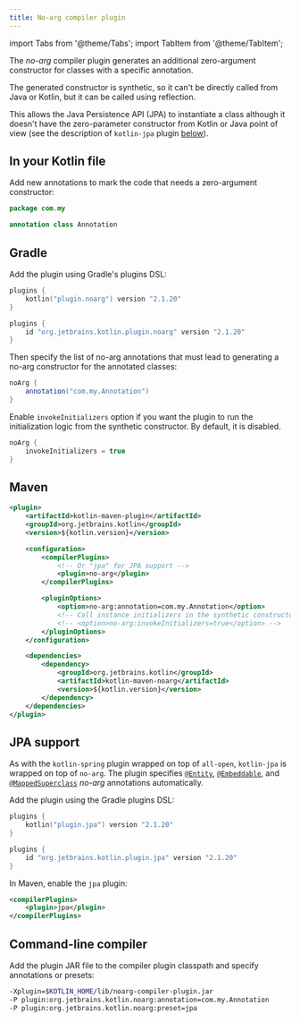 ```yaml
---
title: No-arg compiler plugin
---
```


import Tabs from '@theme/Tabs';
import TabItem from '@theme/TabItem';




The *no-arg* compiler plugin generates an additional zero-argument constructor for classes with a specific annotation. 

The generated constructor is synthetic, so it can't be directly called from Java or Kotlin, but it can be called using reflection.

This allows the Java Persistence API (JPA) to instantiate a class although it doesn't have the zero-parameter constructor
from Kotlin or Java point of view (see the description of `kotlin-jpa` plugin [below](#jpa-support)).

## In your Kotlin file

Add new annotations to mark the code that needs a zero-argument constructor:

```kotlin
package com.my

annotation class Annotation
```

## Gradle

Add the plugin using Gradle's plugins DSL:

<Tabs>
<TabItem value="kotlin" label="Kotlin" default={kotlin === "kotlin"}>

```kotlin
plugins {
    kotlin("plugin.noarg") version "2.1.20"
}
```

</TabItem>
<TabItem value="groovy" label="Groovy" default={groovy === "kotlin"}>

```groovy
plugins {
    id "org.jetbrains.kotlin.plugin.noarg" version "2.1.20"
}
```

</TabItem>
</Tabs>

Then specify the list of no-arg annotations that must lead to generating a no-arg constructor for the annotated classes:

```groovy
noArg {
    annotation("com.my.Annotation")
}
```

Enable `invokeInitializers` option if you want the plugin to run the initialization logic from the synthetic constructor.
By default, it is disabled.

```groovy
noArg {
    invokeInitializers = true
}
```

## Maven

```xml
<plugin>
    <artifactId>kotlin-maven-plugin</artifactId>
    <groupId>org.jetbrains.kotlin</groupId>
    <version>${kotlin.version}</version>

    <configuration>
        <compilerPlugins>
            <!-- Or "jpa" for JPA support -->
            <plugin>no-arg</plugin>
        </compilerPlugins>

        <pluginOptions>
            <option>no-arg:annotation=com.my.Annotation</option>
            <!-- Call instance initializers in the synthetic constructor -->
            <!-- <option>no-arg:invokeInitializers=true</option> -->
        </pluginOptions>
    </configuration>

    <dependencies>
        <dependency>
            <groupId>org.jetbrains.kotlin</groupId>
            <artifactId>kotlin-maven-noarg</artifactId>
            <version>${kotlin.version}</version>
        </dependency>
    </dependencies>
</plugin>
```

## JPA support

As with the `kotlin-spring` plugin wrapped on top of `all-open`, `kotlin-jpa` is wrapped on top of `no-arg`. The plugin specifies 
[`@Entity`](https://docs.oracle.com/javaee/7/api/javax/persistence/Entity.html), [`@Embeddable`](https://docs.oracle.com/javaee/7/api/javax/persistence/Embeddable.html),
and [`@MappedSuperclass`](https://docs.oracle.com/javaee/7/api/javax/persistence/MappedSuperclass.html) 
*no-arg* annotations automatically.

Add the plugin using the Gradle plugins DSL:

<Tabs>
<TabItem value="kotlin" label="Kotlin" default={kotlin === "kotlin"}>

```kotlin
plugins {
    kotlin("plugin.jpa") version "2.1.20"
}
```

</TabItem>
<TabItem value="groovy" label="Groovy" default={groovy === "kotlin"}>

```groovy
plugins {
    id "org.jetbrains.kotlin.plugin.jpa" version "2.1.20"
}
```

</TabItem>
</Tabs>

In Maven, enable the `jpa` plugin:

```xml
<compilerPlugins>
    <plugin>jpa</plugin>
</compilerPlugins>
```

## Command-line compiler

Add the plugin JAR file to the compiler plugin classpath and specify annotations or presets:

```bash
-Xplugin=$KOTLIN_HOME/lib/noarg-compiler-plugin.jar
-P plugin:org.jetbrains.kotlin.noarg:annotation=com.my.Annotation
-P plugin:org.jetbrains.kotlin.noarg:preset=jpa
```
